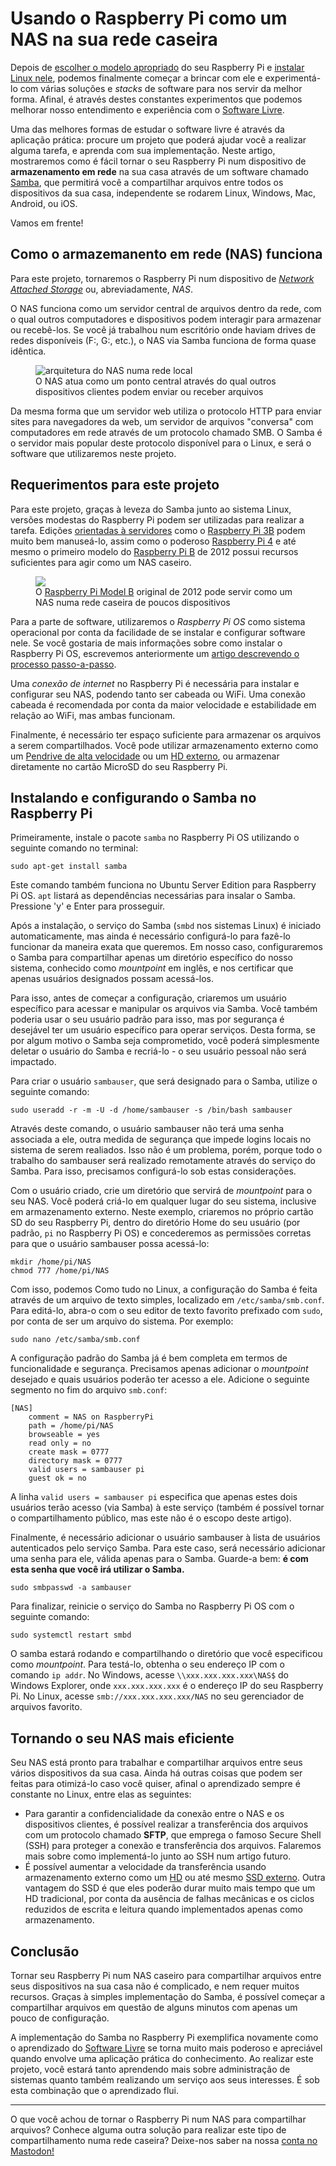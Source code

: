 # Usando o Raspberry Pi como um NAS na sua rede caseira

Depois de [escolher o modelo apropriado](/blog/como_escolher_seu_raspberry_pi/) do seu Raspberry Pi e [instalar Linux nele](/blog/como_instalar_linux_raspberry_pi/), podemos finalmente começar a brincar com ele e experimentá-lo com várias soluções e *stacks* de software para nos servir da melhor forma. Afinal, é através destes constantes experimentos que podemos melhorar nosso entendimento e experiência com o [Software Livre](/blog/bem_vindo_ao_raspberrypi_brasil/).

Uma das melhores formas de estudar o software livre é através da aplicação prática: procure um projeto que poderá ajudar você a realizar alguma tarefa, e aprenda com sua implementação. Neste artigo, mostraremos como é fácil tornar o seu Raspberry Pi num dispositivo de **armazenamento em rede** na sua casa através de um software chamado [Samba](https://www.samba.org), que permitirá você a compartilhar arquivos entre todos os dispositivos da sua casa, independente se rodarem Linux, Windows, Mac, Android, ou iOS.

Vamos em frente!

## Como o armazemanento em rede (NAS) funciona

Para este projeto, tornaremos o Raspberry Pi num dispositivo de [*Network Attached Storage*](https://en.wikipedia.org/wiki/Network-attached_storage) ou, abreviadamente, *NAS*. 

O NAS funciona como um servidor central de arquivos dentro da rede, com o qual outros computadores e dispositivos podem interagir para armazenar ou recebê-los. Se você já trabalhou num escritório onde haviam drives de redes disponíveis (F:\, G:\, etc.), o NAS via Samba funciona de forma quase idêntica.

<figure>
    <img src="https://cdn.ttgtmedia.com/rms/onlineImages/network_attached_storage_mobile.jpg" alt="arquitetura do NAS numa rede local" />
    <figcaption>O NAS atua como um ponto central através do qual outros dispositivos clientes podem enviar ou receber arquivos</figcaption>
</figure>

Da mesma forma que um servidor web utiliza o protocolo HTTP para enviar sites para navegadores da web, um servidor de arquivos "conversa" com computadores em rede através de um protocolo chamado SMB. O Samba é o servidor mais popular deste protocolo disponível para o Linux, e será o software que utilizaremos neste projeto.

## Requerimentos para este projeto

Para este projeto, graças à leveza do Samba junto ao sistema Linux, versões modestas do Raspberry Pi podem ser utilizadas para realizar a tarefa. Edições [orientadas à servidores](/blog/como_escolher_seu_raspberry_pi/) como o [Raspberry Pi 3B](https://amzn.to/3sb9NoL) podem muito bem manuseá-lo, assim como o poderoso [Raspberry Pi 4](https://amzn.to/2QuK0Kn) e até mesmo o primeiro modelo do [Raspberry Pi B](https://amzn.to/3vLW75S) de 2012 possui recursos suficientes para agir como um NAS caseiro.

<figure>
    <img src="https://images-na.ssl-images-amazon.com/images/I/71srygtslbL._AC_SL1131_.jpg" />
    <figcaption>O <a href="https://amzn.to/3vLW75S">Raspberry Pi Model B</a> original de 2012 pode servir como um NAS numa rede caseira de poucos dispositivos</figcaption>
</figure>

Para a parte de software, utilizaremos o *Raspberry Pi OS* como sistema operacional por conta da facilidade de se instalar e configurar software nele. Se você gostaria de mais informações sobre como instalar o Raspberry Pi OS, escrevemos anteriormente um [artigo descrevendo o processo passo-a-passo](/blog/como_instalar_linux_raspberry_pi/).

Uma *conexão de internet* no Raspberry Pi é necessária para instalar e configurar seu NAS, podendo tanto ser cabeada ou WiFi. Uma conexão cabeada é recomendada por conta da maior velocidade e estabilidade em relação ao WiFi, mas ambas funcionam.

Finalmente, é necessário ter espaço suficiente para armazenar os arquivos a serem compartilhados. Você pode utilizar armazenamento externo como um [Pendrive de alta velocidade](https://amzn.to/3fabSgW) ou um [HD externo](https://amzn.to/3f3UR87), ou armazenar diretamente no cartão MicroSD do seu Raspberry Pi.

## Instalando e configurando o Samba no Raspberry Pi

Primeiramente, instale o pacote `samba` no Raspberry Pi OS utilizando o seguinte comando no terminal:

    sudo apt-get install samba

Este comando também funciona no Ubuntu Server Edition para Raspberry Pi OS. `apt` listará as dependências necessárias para insalar o Samba. Pressione 'y' e Enter para prosseguir. 

Após a instalação, o serviço do Samba (`smbd` nos sistemas Linux) é iniciado automaticamente, mas ainda é necessário configurá-lo para fazê-lo funcionar da maneira exata que queremos. Em nosso caso, configuraremos o Samba para compartilhar apenas um diretório específico do nosso sistema, conhecido como *mountpoint* em inglês, e nos certificar que apenas usuários designados possam acessá-los.

Para isso, antes de começar a configuração, criaremos um usuário específico para acessar e manipular os arquivos via Samba. Você também poderia usar o seu usuário padrão para isso, mas por segurança é desejável ter um usuário específico para operar serviços. Desta forma, se por algum motivo o Samba seja comprometido, você poderá simplesmente deletar o usuário do Samba e recriá-lo - o seu usuário pessoal não será impactado.

Para criar o usuário `sambauser`, que será designado para o Samba, utilize o seguinte comando:

    sudo useradd -r -m -U -d /home/sambauser -s /bin/bash sambauser

Através deste comando, o usuário sambauser não terá uma senha associada a ele, outra medida de segurança que impede logins locais no sistema de serem realiados. Isso não é um problema, porém, porque todo o trabalho do sambauser será realizado remotamente através do serviço do Samba. Para isso, precisamos configurá-lo sob estas considerações.

Com o usuário criado, crie um diretório que servirá de *mountpoint* para o seu NAS. Você poderá criá-lo em qualquer lugar do seu sistema, inclusive em armazenamento externo. Neste exemplo, criaremos no próprio cartão SD do seu Raspberry Pi, dentro do diretório Home do seu usuário (por padrão, `pi` no Raspberry Pi OS) e concederemos as permissões corretas para que o usuário sambauser possa acessá-lo:

    mkdir /home/pi/NAS
    chmod 777 /home/pi/NAS

Com isso, podemos Como tudo no Linux, a configuração do Samba é feita através de um arquivo de texto simples, localizado em `/etc/samba/smb.conf`. Para editá-lo, abra-o com o seu editor de texto favorito prefixado com `sudo`, por conta de ser um arquivo do sistema. Por exemplo:

    sudo nano /etc/samba/smb.conf

A configuração padrão do Samba já é bem completa em termos de funcionalidade e segurança. Precisamos apenas adicionar o *mountpoint* desejado e quais usuários poderão ter acesso a ele. Adicione o seguinte segmento no fim do arquivo `smb.conf`:

    [NAS]
        comment = NAS on RaspberryPi
        path = /home/pi/NAS
        browseable = yes
        read only = no
        create mask = 0777
        directory mask = 0777
        valid users = sambauser pi
        guest ok = no

A linha `valid users = sambauser pi` especifica que apenas estes dois usuários terão acesso (via Samba) à este serviço (também é possível tornar o compartilhamento público, mas este não é o escopo deste artigo).

Finalmente, é necessário adicionar o usuário sambauser à lista de usuários autenticados pelo serviço Samba. Para este caso, será necessário adicionar uma senha para ele, válida apenas para o Samba. Guarde-a bem: **é com esta senha que você irá utilizar o Samba.**

    sudo smbpasswd -a sambauser

Para finalizar, reinicie o serviço do Samba no Raspberry Pi OS com o seguinte comando:

    sudo systemctl restart smbd

O samba estará rodando e compartilhando o diretório que você especificou como *mountpoint*. Para testá-lo, obtenha o seu endereço IP com o comando `ip addr`. No Windows, acesse `\\xxx.xxx.xxx.xxx\NAS$` do Windows Explorer, onde `xxx.xxx.xxx.xxx` é o endereço IP do seu Raspberry Pi. No Linux, acesse `smb://xxx.xxx.xxx.xxx/NAS` no seu gerenciador de arquivos favorito.

## Tornando o seu NAS mais eficiente

Seu NAS está pronto para trabalhar e compartilhar arquivos entre seus vários dispositivos da sua casa. Ainda há outras coisas que podem ser feitas para otimizá-lo caso você quiser, afinal o aprendizado sempre é constante no Linux, entre elas as seguintes:

 - Para garantir a confidencialidade da conexão entre o NAS e os dispositivos clientes, é possível realizar a transferência dos arquivos com um protocolo chamado **SFTP**, que emprega o famoso Secure Shell (SSH) para proteger a conexão e transferência dos arquivos. Falaremos mais sobre como implementá-lo junto ao SSH num artigo futuro.
 - É possível aumentar a velocidade da transferência usando armazenamento externo como um [HD](https://amzn.to/3f3UR87) ou até mesmo [SSD externo](https://amzn.to/3r9y5hu). Outra vantagem do SSD é que eles poderão durar muito mais tempo que um HD tradicional, por conta da ausência de falhas mecânicas e os ciclos reduzidos de escrita e leitura quando implementados apenas como armazenamento.

## Conclusão

Tornar seu Raspberry Pi num NAS caseiro para compartilhar arquivos entre seus dispositivos na sua casa não é complicado, e nem requer muitos recursos. Graças à simples implementação do Samba, é possível começar a compartilhar arquivos em questão de alguns minutos com apenas um pouco de configuração.

A implementação do Samba no Raspberry Pi exemplifica novamente como o aprendizado do [Software Livre](/blog/bem_vindo_ao_raspberrypi_brasil/) se torna muito mais poderoso e apreciável quando envolve uma aplicação prática do conhecimento. Ao realizar este projeto, você estará tanto aprendendo mais sobre administração de sistemas quanto também realizando um serviço aos seus interesses. É sob esta combinação que o aprendizado flui.

----

O que você achou de tornar o Raspberry Pi num NAS para compartilhar arquivos? Conhece alguma outra solução para realizar este tipo de compartilhamento numa rede caseira? Deixe-nos saber na nossa [conta no Mastodon!](https://qoto.org/@raspibrasil)
